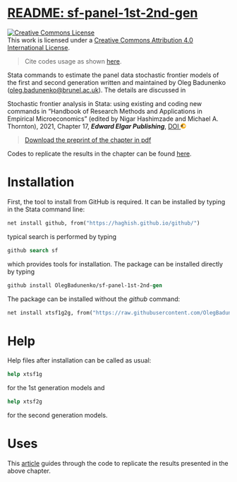 # [README: sf-panel-1st-2nd-gen](https://olegbadunenko.github.io/sf-panel-1st-2nd-gen/index.html)

<a rel="license" href="http://creativecommons.org/licenses/by/4.0/"><img alt="Creative Commons License" style="border-width:0" src="https://i.creativecommons.org/l/by/4.0/88x31.png" /></a><br />This work is licensed under a <a rel="license" href="http://creativecommons.org/licenses/by/4.0/">Creative Commons Attribution 4.0 International License</a>.

> Cite codes usage as shown [here](https://olegbadunenko.github.io/sf-panel-1st-2nd-gen/authors.html).

Stata commands to estimate the panel data stochastic frontier models of
the first and second generation written and maintained by Oleg Badunenko
(<oleg.badunenko@brunel.ac.uk>). The details are discussed in

Stochastic frontier analysis in Stata: using existing and coding new
commands in “Handbook of Research Methods and Applications in Empirical
Microeconomics” (edited by Nigar Hashimzade and Michael A. Thornton),
2021, Chapter 17, ***Edward Elgar Publishing***, [DOI
<img src="man/figures/doi.png"  width="12" height="12">](https://doi.org/10.4337/9781788976480.00027)

> [Download the preprint of the chapter in pdf](https://drive.proton.me/urls/1JJJQS70CW#vXE9aDuyqBdt)

Codes to replicate the results in the chapter can be found [here](https://olegbadunenko.github.io/sf-panel-1st-2nd-gen/book-examples.html).


# Installation

First, the tool to install from GitHub is required. It can be installed by typing in the Stata command line:

```stata
net install github, from("https://haghish.github.io/github/")
```

typical search is performed by typing

```stata
github search sf
```
which provides tools for installation. The package can be installed directly by typing

```stata
github install OlegBadunenko/sf-panel-1st-2nd-gen
```

The package can be installed without the *github* command:

```stata
net install xtsf1g2g, from("https://raw.githubusercontent.com/OlegBadunenko/sf-panel-1st-2nd-gen/main")
```

# Help

Help files after installation can be called as usual:

```stata
help xtsf1g
```
for the 1st generation models and

```stata
help xtsf2g
```

for the second generation models.

# Uses

This [article](https://olegbadunenko.github.io/sf-panel-1st-2nd-gen/book-examples.html) guides through the code to replicate the results presented in the above chapter.
